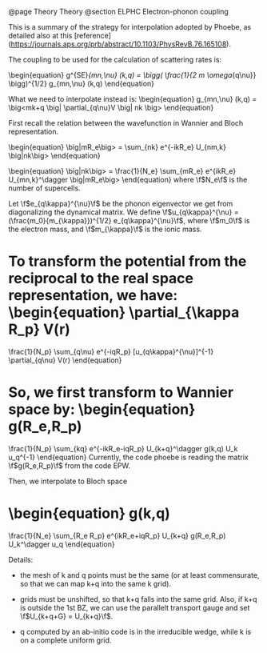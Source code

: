 @page Theory Theory
@section ELPHC Electron-phonon coupling

This is a summary of the strategy for interpolation adopted by Phoebe, as detailed also at this [reference] (https://journals.aps.org/prb/abstract/10.1103/PhysRevB.76.165108).

The coupling to be used for the calculation of scattering rates is:


\begin{equation}
g^{SE}_{mn,\nu} (k,q) = \bigg( \frac{1}{2 m \omega_{q\nu}} \bigg)^{1/2} g_{mn,\nu} (k,q)
\end{equation}

What we need to interpolate instead is:
\begin{equation}
g_{mn,\nu} (k,q) = \big<mk+q \big| \partial_{q\nu}V \big| nk \big>
\end{equation}

First recall the relation between the wavefunction in Wannier and Bloch representation.

\begin{equation}
\big|mR_e\big> = \sum_{nk} e^{-ikR_e} U_{nm,k} \big|nk\big>
\end{equation}

\begin{equation}
\big|nk\big> = \frac{1}{N_e} \sum_{mR_e} e^{ikR_e} U_{mn,k}^\dagger \big|mR_e\big>
\end{equation}
where \f$N_e\f$ is the number of supercells.



Let \f$e_{q\kappa}^{\nu}\f$ be the phonon eigenvector we get from diagonalizing the dynamical matrix.
We define \f$u_{q\kappa}^{\nu} = (\frac{m_0}{m_{\kappa}})^{1/2} e_{q\kappa}^{\nu}\f$, where \f$m_0\f$ is the electron mass, and \f$m_{\kappa}\f$ is the ionic mass.

To transform the potential from the reciprocal to the real space representation, we have:
\begin{equation}
\partial_{\kappa R_p} V(r)
=
\frac{1}{N_p}
\sum_{q\nu} e^{-iqR_p} [u_{q\kappa}^{\nu}]^{-1} \partial_{q\nu} V(r)
\end{equation}


So, we first transform to Wannier space by:
\begin{equation}
g(R_e,R_p)
=
\frac{1}{N_p}
\sum_{kq} e^{-ikR_e-iqR_p} U_{k+q}^\dagger g(k,q) U_k u_q^{-1}
\end{equation}
Currently, the code phoebe is reading the matrix \f$g(R_e,R_p)\f$ from the code EPW.

Then, we interpolate to Bloch space

\begin{equation}
g(k,q)
=
\frac{1}{N_e}
\sum_{R_e R_p} e^{ikR_e+iqR_p} U_{k+q} g(R_e,R_p) U_k^\dagger u_q
\end{equation}


Details:
* the mesh of k and q points must be the same (or at least commensurate, so that we can map k+q into the same k grid).

* grids must be unshifted, so that k+q falls into the same grid.
Also, if k+q is outside the 1st BZ, we can use the parallelt transport gauge and set \f$U_{k+q+G} = U_{k+q}\f$.

* q computed by an ab-initio code is in the irreducible wedge, while k is on a complete uniform grid.

